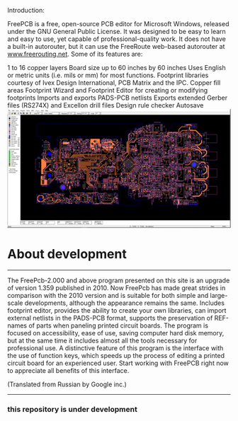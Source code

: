 Introduction:

FreePCB is a free, open-source PCB editor for Microsoft Windows, released under the GNU General Public License. It was designed to be easy to learn and easy to use, yet capable of professional-quality work. It does not have a built-in autorouter, but it can use the FreeRoute web-based autorouter at www.freerouting.net. Some of its features are:

1 to 16 copper layers
Board size up to 60 inches by 60 inches
Uses English or metric units (i.e. mils or mm) for most functions.
Footprint libraries courtesy of Ivex Design International, PCB Matrix and the IPC.
Copper fill areas
Footprint Wizard and Footprint Editor for creating or modifying footprints
Imports and exports PADS-PCB netlists
Exports extended Gerber files (RS274X) and Excellon drill files
Design rule checker
Autosave
![PCB](https://github.com/Duxah/FreePCB/blob/master/img2.png)
# About development
***
The FreePcb-2.000 and above program presented on this site is an upgrade of version 1.359 published in 2010. Now FreePcb has made great strides in comparison with the 2010 version and is suitable for both simple and large-scale developments, although the appearance remains the same. Includes footprint editor, provides the ability to create your own libraries, can import external netlists in the PADS-PCB format, supports the preservation of REF-names of parts when paneling printed circuit boards. The program is focused on accessibility, ease of use, saving computer hard disk memory, but at the same time it includes almost all the tools necessary for professional use. A distinctive feature of this program is the interface with the use of function keys, which speeds up the process of editing a printed circuit board for an experienced user. Start working with FreePCB right now to appreciate all benefits of this interface. 

(Translated from Russian by Google inc.)
***
### this repository is under development
